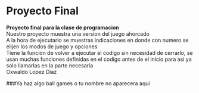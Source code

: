 # Proyecto Final
**Proyecto final para la clase de programacion**  
Nuestro proyecto muestra una version del juego ahorcado  
A la hora de ejecutarlo se muestras indicaciones en donde con numero se elijen los modos de juego y opciones  
Tiene la funcion de volver a ejecutar el codigo sin necesidad de cerrarlo, se usan muchas funciones definidas en el codigo antes de el inicio para asi ya solo llamarlas en la parte necesaria  
Oxwaldo Lopez Diaz  

###Ya haz algo ball games o tu nombre no aparecera aqui
